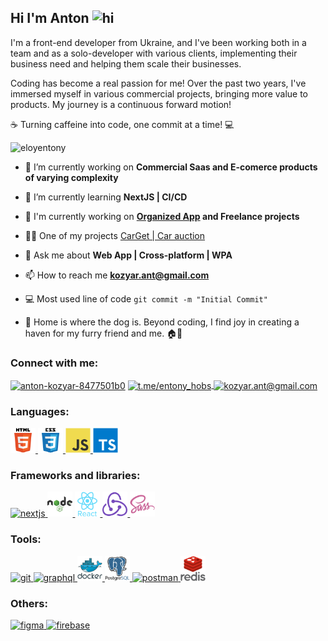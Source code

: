 ## Hi I'm Anton <img src="https://user-images.githubusercontent.com/1303154/88677602-1635ba80-d120-11ea-84d8-d263ba5fc3c0.gif" width="28px" height="28px" alt="hi">

I'm a front-end developer from Ukraine, and I've been working both in a team and as a solo-developer with various clients, implementing their business need and helping them scale their businesses. 

Coding has become a real passion for me! Over the past two years, I've immersed myself in various commercial projects, bringing more value to products. My journey is a continuous forward motion!

☕ Turning caffeine into code, one commit at a time! 💻


<p align="left"> <img src="https://komarev.com/ghpvc/?username=eloyentony&label=Profile%20views&color=0e75b6&style=flat" alt="eloyentony" /> </p>

- 🔭 I’m currently working on **Commercial Saas and E-comerce products of varying complexity**

- 🌱 I’m currently learning **NextJS | CI/CD**

- 🚀 I'm currently working on **[Organized App](https://github.com/sws2apps/organized-app) and Freelance projects**

- 👨‍💻 One of my projects [CarGet | Car auction](https://carget.pro/)

- 💬 Ask me about **Web App | Cross-platform | WPA**

- 📫 How to reach me **kozyar.ant@gmail.com**
  
- 💻 Most used line of code `git commit -m "Initial Commit"`

- 🏡 Home is where the dog is. Beyond coding, I find joy in creating a haven for my furry friend and me. 🏠🐾

<h3 align="left">Connect with me:</h3>
<p>
<a href="https://linkedin.com/in/anton-kozyar-8477501b0" target="blank"><img align="center" src="https://raw.githubusercontent.com/rahuldkjain/github-profile-readme-generator/master/src/images/icons/Social/linked-in-alt.svg" alt="anton-kozyar-8477501b0" height="30" width="40" /></a>

<a href="https://t.me/entony_hobs" target="blank">
<img align="center" src="https://github.com/eloyEntony/eloyEntony/assets/52010931/3d3fac7b-9d4a-4475-9ccf-3fc2e83b0f4e" 
alt="t.me/entony_hobs" height="50" width="50" />
</a>

<a href="mailto:kozyar.ant@gmail.com" target="blank">
<img align="center" src="https://raw.githubusercontent.com/maurodesouza/profile-readme-generator/master/src/assets/icons/social/gmail/default.svg" 
alt="kozyar.ant@gmail.com" height="40" width="40" />
</a>
</p>

<h3 align="left">Languages:</h3>

<p> 

<a href="https://www.w3.org/html/" target="_blank" rel="noreferrer"> 
<img src="https://raw.githubusercontent.com/devicons/devicon/master/icons/html5/html5-original-wordmark.svg" alt="html5" width="40" height="40"/> 
</a> 

<a href="https://www.w3schools.com/css/" target="_blank" rel="noreferrer"> 
<img src="https://raw.githubusercontent.com/devicons/devicon/master/icons/css3/css3-original-wordmark.svg" alt="css3" width="40" height="40"/> 
</a> 

<a href="https://developer.mozilla.org/en-US/docs/Web/JavaScript" target="_blank" rel="noreferrer"> 
<img src="https://raw.githubusercontent.com/devicons/devicon/master/icons/javascript/javascript-original.svg" alt="javascript" width="40" height="40"/>
</a>

<a href="https://www.typescriptlang.org/" target="_blank" rel="noreferrer"> 
<img src="https://raw.githubusercontent.com/devicons/devicon/master/icons/typescript/typescript-original.svg" alt="typescript" width="40" height="40"/> 
</a>

</p>


<h3 align="left">Frameworks and libraries: </h3>
<p>
<a href="https://nextjs.org/" target="_blank" rel="noreferrer"> 
<img src="https://cdn.worldvectorlogo.com/logos/nextjs-2.svg" alt="nextjs" width="40" height="40"/> 
</a> 

<a href="https://nodejs.org" target="_blank" rel="noreferrer"> 
<img src="https://raw.githubusercontent.com/devicons/devicon/master/icons/nodejs/nodejs-original-wordmark.svg" alt="nodejs" width="40" height="40"/> 
</a> 

<a href="https://reactjs.org/" target="_blank" rel="noreferrer">
<img src="https://raw.githubusercontent.com/devicons/devicon/master/icons/react/react-original-wordmark.svg" alt="react" width="40" height="40"/> 
</a> 

<a href="https://redux.js.org" target="_blank" rel="noreferrer"> 
<img src="https://raw.githubusercontent.com/devicons/devicon/master/icons/redux/redux-original.svg" alt="redux" width="40" height="40"/> 
</a> 

<a href="https://sass-lang.com" target="_blank" rel="noreferrer"> 
<img src="https://raw.githubusercontent.com/devicons/devicon/master/icons/sass/sass-original.svg" alt="sass" width="40" height="40"/> 
</a>
</p>


<h3 align="left">Tools: </h3>
<p>
<a href="https://git-scm.com/" target="_blank" rel="noreferrer">
<img src="https://www.vectorlogo.zone/logos/git-scm/git-scm-icon.svg" alt="git" width="40" height="40"/>
</a>

<a href="https://graphql.org" target="_blank" rel="noreferrer"> 
<img src="https://www.vectorlogo.zone/logos/graphql/graphql-icon.svg" alt="graphql" width="40" height="40"/> 
</a> 

<a href="https://www.docker.com/" target="_blank" rel="noreferrer"> 
<img src="https://raw.githubusercontent.com/devicons/devicon/master/icons/docker/docker-original-wordmark.svg" alt="docker" width="40" height="40"/> 
</a>

<a href="https://www.postgresql.org" target="_blank" rel="noreferrer"> 
<img src="https://raw.githubusercontent.com/devicons/devicon/master/icons/postgresql/postgresql-original-wordmark.svg" alt="postgresql" width="40" height="40"/> 
</a> 

<a href="https://postman.com" target="_blank" rel="noreferrer"> 
<img src="https://www.vectorlogo.zone/logos/getpostman/getpostman-icon.svg" alt="postman" width="40" height="40"/> 
</a> 

<a href="https://redis.io" target="_blank" rel="noreferrer"> 
<img src="https://raw.githubusercontent.com/devicons/devicon/master/icons/redis/redis-original-wordmark.svg" alt="redis" width="40" height="40"/> 
</a>
</p>

<h3 align="left">Others: </h3>

<p>
<a href="https://www.figma.com/" target="_blank" rel="noreferrer"> 
<img src="https://www.vectorlogo.zone/logos/figma/figma-icon.svg" alt="figma" width="40" height="40"/> 
</a> 

<a href="https://firebase.google.com/" target="_blank" rel="noreferrer"> 
<img src="https://www.vectorlogo.zone/logos/firebase/firebase-icon.svg" alt="firebase" width="40" height="40"/> 
</a> 
</p>



